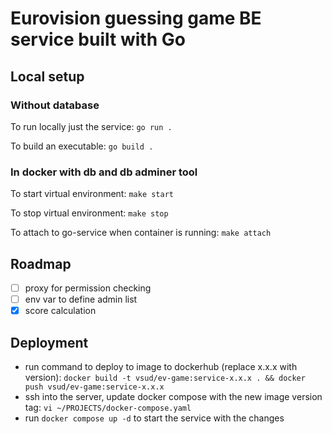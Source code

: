 # Eurovision guessing game BE service built with Go

## Local setup

### Without database

To run locally just the service: `go run .`

To build an executable: `go build .`

### In docker with db and db adminer tool

To start virtual environment: `make start`

To stop virtual environment: `make stop`

To attach to go-service when container is running: `make attach`

## Roadmap

- [ ] proxy for permission checking
- [ ] env var to define admin list
- [x] score calculation

## Deployment

- run command to deploy to image to dockerhub (replace x.x.x with version): `docker build -t vsud/ev-game:service-x.x.x . && docker push vsud/ev-game:service-x.x.x`
- ssh into the server, update docker compose with the new image version tag: `vi ~/PROJECTS/docker-compose.yaml`
- run `docker compose up -d` to start the service with the changes
